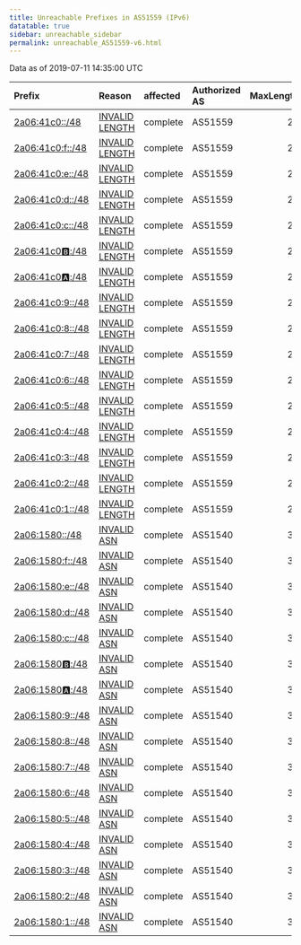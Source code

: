 ```yaml
---
title: Unreachable Prefixes in AS51559 (IPv6)
datatable: true
sidebar: unreachable_sidebar
permalink: unreachable_AS51559-v6.html
---
```


Data as of 2019-07-11 14:35:00 UTC


<div class="datatable-begin"></div>

| Prefix                                                     | Reason                                                                                                     | affected   | Authorized AS   |   MaxLength | Anchor                                         |   unreachable /48s |
|:-----------------------------------------------------------|:-----------------------------------------------------------------------------------------------------------|:-----------|:----------------|------------:|:-----------------------------------------------|-------------------:|
| [2a06:41c0::/48](https://stat.ripe.net/2a06:41c0::/48)     | [INVALID LENGTH](https://rpki-validator.ripe.net/announcement-preview?asn=AS51559&prefix=2a06:41c0::/48)   | complete   | AS51559         |          29 | [RIPE](unreachable_RIPE_NCC_RPKI_Root-v6.html) |                  1 |
| [2a06:41c0:f::/48](https://stat.ripe.net/2a06:41c0:f::/48) | [INVALID LENGTH](https://rpki-validator.ripe.net/announcement-preview?asn=AS51559&prefix=2a06:41c0:f::/48) | complete   | AS51559         |          29 | [RIPE](unreachable_RIPE_NCC_RPKI_Root-v6.html) |                  1 |
| [2a06:41c0:e::/48](https://stat.ripe.net/2a06:41c0:e::/48) | [INVALID LENGTH](https://rpki-validator.ripe.net/announcement-preview?asn=AS51559&prefix=2a06:41c0:e::/48) | complete   | AS51559         |          29 | [RIPE](unreachable_RIPE_NCC_RPKI_Root-v6.html) |                  1 |
| [2a06:41c0:d::/48](https://stat.ripe.net/2a06:41c0:d::/48) | [INVALID LENGTH](https://rpki-validator.ripe.net/announcement-preview?asn=AS51559&prefix=2a06:41c0:d::/48) | complete   | AS51559         |          29 | [RIPE](unreachable_RIPE_NCC_RPKI_Root-v6.html) |                  1 |
| [2a06:41c0:c::/48](https://stat.ripe.net/2a06:41c0:c::/48) | [INVALID LENGTH](https://rpki-validator.ripe.net/announcement-preview?asn=AS51559&prefix=2a06:41c0:c::/48) | complete   | AS51559         |          29 | [RIPE](unreachable_RIPE_NCC_RPKI_Root-v6.html) |                  1 |
| [2a06:41c0:b::/48](https://stat.ripe.net/2a06:41c0:b::/48) | [INVALID LENGTH](https://rpki-validator.ripe.net/announcement-preview?asn=AS51559&prefix=2a06:41c0:b::/48) | complete   | AS51559         |          29 | [RIPE](unreachable_RIPE_NCC_RPKI_Root-v6.html) |                  1 |
| [2a06:41c0:a::/48](https://stat.ripe.net/2a06:41c0:a::/48) | [INVALID LENGTH](https://rpki-validator.ripe.net/announcement-preview?asn=AS51559&prefix=2a06:41c0:a::/48) | complete   | AS51559         |          29 | [RIPE](unreachable_RIPE_NCC_RPKI_Root-v6.html) |                  1 |
| [2a06:41c0:9::/48](https://stat.ripe.net/2a06:41c0:9::/48) | [INVALID LENGTH](https://rpki-validator.ripe.net/announcement-preview?asn=AS51559&prefix=2a06:41c0:9::/48) | complete   | AS51559         |          29 | [RIPE](unreachable_RIPE_NCC_RPKI_Root-v6.html) |                  1 |
| [2a06:41c0:8::/48](https://stat.ripe.net/2a06:41c0:8::/48) | [INVALID LENGTH](https://rpki-validator.ripe.net/announcement-preview?asn=AS51559&prefix=2a06:41c0:8::/48) | complete   | AS51559         |          29 | [RIPE](unreachable_RIPE_NCC_RPKI_Root-v6.html) |                  1 |
| [2a06:41c0:7::/48](https://stat.ripe.net/2a06:41c0:7::/48) | [INVALID LENGTH](https://rpki-validator.ripe.net/announcement-preview?asn=AS51559&prefix=2a06:41c0:7::/48) | complete   | AS51559         |          29 | [RIPE](unreachable_RIPE_NCC_RPKI_Root-v6.html) |                  1 |
| [2a06:41c0:6::/48](https://stat.ripe.net/2a06:41c0:6::/48) | [INVALID LENGTH](https://rpki-validator.ripe.net/announcement-preview?asn=AS51559&prefix=2a06:41c0:6::/48) | complete   | AS51559         |          29 | [RIPE](unreachable_RIPE_NCC_RPKI_Root-v6.html) |                  1 |
| [2a06:41c0:5::/48](https://stat.ripe.net/2a06:41c0:5::/48) | [INVALID LENGTH](https://rpki-validator.ripe.net/announcement-preview?asn=AS51559&prefix=2a06:41c0:5::/48) | complete   | AS51559         |          29 | [RIPE](unreachable_RIPE_NCC_RPKI_Root-v6.html) |                  1 |
| [2a06:41c0:4::/48](https://stat.ripe.net/2a06:41c0:4::/48) | [INVALID LENGTH](https://rpki-validator.ripe.net/announcement-preview?asn=AS51559&prefix=2a06:41c0:4::/48) | complete   | AS51559         |          29 | [RIPE](unreachable_RIPE_NCC_RPKI_Root-v6.html) |                  1 |
| [2a06:41c0:3::/48](https://stat.ripe.net/2a06:41c0:3::/48) | [INVALID LENGTH](https://rpki-validator.ripe.net/announcement-preview?asn=AS51559&prefix=2a06:41c0:3::/48) | complete   | AS51559         |          29 | [RIPE](unreachable_RIPE_NCC_RPKI_Root-v6.html) |                  1 |
| [2a06:41c0:2::/48](https://stat.ripe.net/2a06:41c0:2::/48) | [INVALID LENGTH](https://rpki-validator.ripe.net/announcement-preview?asn=AS51559&prefix=2a06:41c0:2::/48) | complete   | AS51559         |          29 | [RIPE](unreachable_RIPE_NCC_RPKI_Root-v6.html) |                  1 |
| [2a06:41c0:1::/48](https://stat.ripe.net/2a06:41c0:1::/48) | [INVALID LENGTH](https://rpki-validator.ripe.net/announcement-preview?asn=AS51559&prefix=2a06:41c0:1::/48) | complete   | AS51559         |          29 | [RIPE](unreachable_RIPE_NCC_RPKI_Root-v6.html) |                  1 |
| [2a06:1580::/48](https://stat.ripe.net/2a06:1580::/48)     | [INVALID ASN](https://rpki-validator.ripe.net/announcement-preview?asn=AS51559&prefix=2a06:1580::/48)      | complete   | AS51540         |          32 | [RIPE](unreachable_RIPE_NCC_RPKI_Root-v6.html) |                  1 |
| [2a06:1580:f::/48](https://stat.ripe.net/2a06:1580:f::/48) | [INVALID ASN](https://rpki-validator.ripe.net/announcement-preview?asn=AS51559&prefix=2a06:1580:f::/48)    | complete   | AS51540         |          32 | [RIPE](unreachable_RIPE_NCC_RPKI_Root-v6.html) |                  1 |
| [2a06:1580:e::/48](https://stat.ripe.net/2a06:1580:e::/48) | [INVALID ASN](https://rpki-validator.ripe.net/announcement-preview?asn=AS51559&prefix=2a06:1580:e::/48)    | complete   | AS51540         |          32 | [RIPE](unreachable_RIPE_NCC_RPKI_Root-v6.html) |                  1 |
| [2a06:1580:d::/48](https://stat.ripe.net/2a06:1580:d::/48) | [INVALID ASN](https://rpki-validator.ripe.net/announcement-preview?asn=AS51559&prefix=2a06:1580:d::/48)    | complete   | AS51540         |          32 | [RIPE](unreachable_RIPE_NCC_RPKI_Root-v6.html) |                  1 |
| [2a06:1580:c::/48](https://stat.ripe.net/2a06:1580:c::/48) | [INVALID ASN](https://rpki-validator.ripe.net/announcement-preview?asn=AS51559&prefix=2a06:1580:c::/48)    | complete   | AS51540         |          32 | [RIPE](unreachable_RIPE_NCC_RPKI_Root-v6.html) |                  1 |
| [2a06:1580:b::/48](https://stat.ripe.net/2a06:1580:b::/48) | [INVALID ASN](https://rpki-validator.ripe.net/announcement-preview?asn=AS51559&prefix=2a06:1580:b::/48)    | complete   | AS51540         |          32 | [RIPE](unreachable_RIPE_NCC_RPKI_Root-v6.html) |                  1 |
| [2a06:1580:a::/48](https://stat.ripe.net/2a06:1580:a::/48) | [INVALID ASN](https://rpki-validator.ripe.net/announcement-preview?asn=AS51559&prefix=2a06:1580:a::/48)    | complete   | AS51540         |          32 | [RIPE](unreachable_RIPE_NCC_RPKI_Root-v6.html) |                  1 |
| [2a06:1580:9::/48](https://stat.ripe.net/2a06:1580:9::/48) | [INVALID ASN](https://rpki-validator.ripe.net/announcement-preview?asn=AS51559&prefix=2a06:1580:9::/48)    | complete   | AS51540         |          32 | [RIPE](unreachable_RIPE_NCC_RPKI_Root-v6.html) |                  1 |
| [2a06:1580:8::/48](https://stat.ripe.net/2a06:1580:8::/48) | [INVALID ASN](https://rpki-validator.ripe.net/announcement-preview?asn=AS51559&prefix=2a06:1580:8::/48)    | complete   | AS51540         |          32 | [RIPE](unreachable_RIPE_NCC_RPKI_Root-v6.html) |                  1 |
| [2a06:1580:7::/48](https://stat.ripe.net/2a06:1580:7::/48) | [INVALID ASN](https://rpki-validator.ripe.net/announcement-preview?asn=AS51559&prefix=2a06:1580:7::/48)    | complete   | AS51540         |          32 | [RIPE](unreachable_RIPE_NCC_RPKI_Root-v6.html) |                  1 |
| [2a06:1580:6::/48](https://stat.ripe.net/2a06:1580:6::/48) | [INVALID ASN](https://rpki-validator.ripe.net/announcement-preview?asn=AS51559&prefix=2a06:1580:6::/48)    | complete   | AS51540         |          32 | [RIPE](unreachable_RIPE_NCC_RPKI_Root-v6.html) |                  1 |
| [2a06:1580:5::/48](https://stat.ripe.net/2a06:1580:5::/48) | [INVALID ASN](https://rpki-validator.ripe.net/announcement-preview?asn=AS51559&prefix=2a06:1580:5::/48)    | complete   | AS51540         |          32 | [RIPE](unreachable_RIPE_NCC_RPKI_Root-v6.html) |                  1 |
| [2a06:1580:4::/48](https://stat.ripe.net/2a06:1580:4::/48) | [INVALID ASN](https://rpki-validator.ripe.net/announcement-preview?asn=AS51559&prefix=2a06:1580:4::/48)    | complete   | AS51540         |          32 | [RIPE](unreachable_RIPE_NCC_RPKI_Root-v6.html) |                  1 |
| [2a06:1580:3::/48](https://stat.ripe.net/2a06:1580:3::/48) | [INVALID ASN](https://rpki-validator.ripe.net/announcement-preview?asn=AS51559&prefix=2a06:1580:3::/48)    | complete   | AS51540         |          32 | [RIPE](unreachable_RIPE_NCC_RPKI_Root-v6.html) |                  1 |
| [2a06:1580:2::/48](https://stat.ripe.net/2a06:1580:2::/48) | [INVALID ASN](https://rpki-validator.ripe.net/announcement-preview?asn=AS51559&prefix=2a06:1580:2::/48)    | complete   | AS51540         |          32 | [RIPE](unreachable_RIPE_NCC_RPKI_Root-v6.html) |                  1 |
| [2a06:1580:1::/48](https://stat.ripe.net/2a06:1580:1::/48) | [INVALID ASN](https://rpki-validator.ripe.net/announcement-preview?asn=AS51559&prefix=2a06:1580:1::/48)    | complete   | AS51540         |          32 | [RIPE](unreachable_RIPE_NCC_RPKI_Root-v6.html) |                  1 |

<div class="datatable-end"></div>